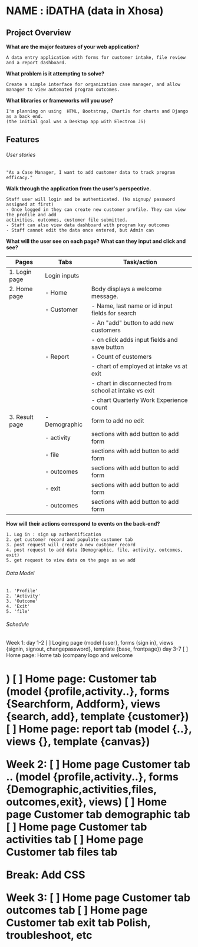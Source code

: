 # NAME : iDATHA (data in Xhosa)


## Project Overview


**What are the major features of your web application?**

```
A data entry application with forms for customer intake, file review and a report dashboard.
```

**What problem is it attempting to solve?**

```
Create a simple interface for organization case manager, and allow manager to view automated program outcomes.
```

**What libraries or frameworks will you use?**

```
I'm planning on using  HTML, Bootstrap, ChartJs for charts and Django as a back end.
(the initial goal was a Desktop app with Electron JS)
```
## Features


###### User stories

```
"As a Case Manager, I want to add customer data to track program efficacy."
``` 

**Walk through the application from the user's perspective.**

```
Staff user will login and be authenticated. (No signup/ password assigned at first)
- Once logged in they can create new customer profile. They can view the profile and add 
activities, outcomes, customer file submitted.
- Staff can also view data dashboard with program key outcomes 
- Staff cannot edit the data once entered, but Admin can
```

**What will the user see on each page? What can they input and click and see?**


| Pages            |  Tabs           | Task/action                                                  |
| ---------------  | -------------   | -----------------------------------------------------  | 
| 1. Login page    | Login inputs    |                                                        |
| 2. Home page     | - Home          | Body displays a welcome message.                       |
|                  | - Customer      | - Name, last name or id input fields for search        |
|                  |                 | - An "add" button to add new customers                 |
|                  |                 | - on click adds input fields and save button         |
|                  | - Report        | - Count of customers                                   |
|                  |                 | - chart of employed at intake vs at exit               |
|                  |                 | - chart in disconnected from school at intake vs exit  |
|                  |                 | - chart Quarterly Work Experience count                |
| 3. Result page   |  - Demographic  | form to add no edit                                    |
|                  |  - activity     | sections with add button to add form                   |
|                  |  - file         | sections with add button to add form                   |
|                  |  - outcomes     | sections with add button to add form                   |
|                  |  - exit         | sections with add button to add form                   |
|                  |  - outcomes     | sections with add button to add form                   |


**How will their actions correspond to events on the back-end?**

```
1. Log in : sign up authentification
2. get customer record and populate customer tab
3. post request will create a new customer record
4. post request to add data (Demographic, file, activity, outcomes, exit)
5. get request to view data on the page as we add
```

###### Data Model
```
1. 'Profile'
2. 'Activity' 
3. 'Outcome'
4. 'Exit'
5. 'file'
```

###### Schedule

Week 1: 
    day 1-2 
    [ ] Loging page (model {user}, forms {sign in}, views {signin, signout, changepassword}, template {base, frontpage})
    day 3-7 
    [ ] Home page: Home tab (company logo and welcome <h1>)
    [ ] Home page: Customer tab (model {profile,activity..}, forms {Searchform, Addform}, views {search, add}, template {customer})
    [ ] Home page: report tab (model {..}, views {}, template {canvas})
    
Week 2:
    [ ] Home page Customer tab .. (model {profile,activity..}, forms {Demographic,activities,files, outcomes,exit}, views)
    [ ] Home page Customer tab demographic tab
    [ ] Home page Customer tab activities tab
    [ ] Home page Customer tab   files tab 


Break:
    Add CSS

Week 3:
    [ ] Home page Customer tab   outcomes tab 
    [ ] Home page Customer tab   exit tab 
    Polish, troubleshoot, etc 

